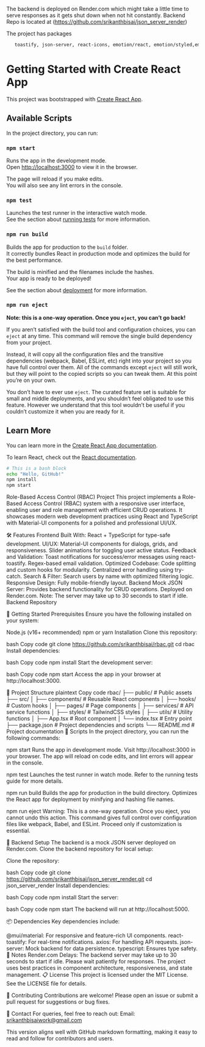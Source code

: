 The backend is deployed on Render.com which might take a little time to serve responses as it gets shut down when not hit constantly.
Backend Repo is located at (https://github.com/srikanthbisai/json_server_render)

The project has packages 
 ```bash
    toastify, json-server, react-icons, emotion/react, emotion/styled,emotion/styled, mui/icons-material,mui/material, axios, react-icons, react-router-dom, react-toastify, tailwindcss, typescript,
```
# Getting Started with Create React App

This project was bootstrapped with [Create React App](https://github.com/facebook/create-react-app).

## Available Scripts

In the project directory, you can run:

### `npm start`

Runs the app in the development mode.\
Open [http://localhost:3000](http://localhost:3000) to view it in the browser.

The page will reload if you make edits.\
You will also see any lint errors in the console.

### `npm test`

Launches the test runner in the interactive watch mode.\
See the section about [running tests](https://facebook.github.io/create-react-app/docs/running-tests) for more information.

### `npm run build`

Builds the app for production to the `build` folder.\
It correctly bundles React in production mode and optimizes the build for the best performance.

The build is minified and the filenames include the hashes.\
Your app is ready to be deployed!

See the section about [deployment](https://facebook.github.io/create-react-app/docs/deployment) for more information.

### `npm run eject`

**Note: this is a one-way operation. Once you `eject`, you can’t go back!**

If you aren’t satisfied with the build tool and configuration choices, you can `eject` at any time. This command will remove the single build dependency from your project.

Instead, it will copy all the configuration files and the transitive dependencies (webpack, Babel, ESLint, etc) right into your project so you have full control over them. All of the commands except `eject` will still work, but they will point to the copied scripts so you can tweak them. At this point you’re on your own.

You don’t have to ever use `eject`. The curated feature set is suitable for small and middle deployments, and you shouldn’t feel obligated to use this feature. However we understand that this tool wouldn’t be useful if you couldn’t customize it when you are ready for it.

## Learn More

You can learn more in the [Create React App documentation](https://facebook.github.io/create-react-app/docs/getting-started).

To learn React, check out the [React documentation](https://reactjs.org/).


```bash
# This is a bash block
echo "Hello, GitHub!"
npm install
npm start
```




Role-Based Access Control (RBAC) Project
This project implements a Role-Based Access Control (RBAC) system with a responsive user interface, enabling user and role management with efficient CRUD operations. It showcases modern web development practices using React and TypeScript with Material-UI components for a polished and professional UI/UX.

🛠️ Features
Frontend
Built With: React + TypeScript for type-safe development.
UI/UX:
Material-UI components for dialogs, grids, and responsiveness.
Slider animations for toggling user active status.
Feedback and Validation:
Toast notifications for success/error messages using react-toastify.
Regex-based email validation.
Optimized Codebase:
Code splitting and custom hooks for modularity.
Centralized error handling using try-catch.
Search & Filter:
Search users by name with optimized filtering logic.
Responsive Design:
Fully mobile-friendly layout.
Backend
Mock JSON Server:
Provides backend functionality for CRUD operations.
Deployed on Render.com. Note: The server may take up to 30 seconds to start if idle.
Backend Repository

🚀 Getting Started
Prerequisites
Ensure you have the following installed on your system:

Node.js (v16+ recommended)
npm or yarn
Installation
Clone this repository:

bash
Copy code
git clone https://github.com/srikanthbisai/rbac.git
cd rbac
Install dependencies:

bash
Copy code
npm install
Start the development server:

bash
Copy code
npm start
Access the app in your browser at http://localhost:3000.

📂 Project Structure
plaintext
Copy code
rbac/
├── public/          # Public assets
├── src/
│   ├── components/  # Reusable React components
│   ├── hooks/       # Custom hooks
│   ├── pages/       # Page components
│   ├── services/    # API service functions
│   ├── styles/      # TailwindCSS styles
│   ├── utils/       # Utility functions
│   ├── App.tsx      # Root component
│   └── index.tsx    # Entry point
├── package.json     # Project dependencies and scripts
└── README.md        # Project documentation
📜 Scripts
In the project directory, you can run the following commands:

npm start
Runs the app in development mode.
Visit http://localhost:3000 in your browser.
The app will reload on code edits, and lint errors will appear in the console.

npm test
Launches the test runner in watch mode.
Refer to the running tests guide for more details.

npm run build
Builds the app for production in the build directory.
Optimizes the React app for deployment by minifying and hashing file names.

npm run eject
Warning: This is a one-way operation. Once you eject, you cannot undo this action.
This command gives full control over configuration files like webpack, Babel, and ESLint. Proceed only if customization is essential.

🔗 Backend Setup
The backend is a mock JSON server deployed on Render.com.
Clone the backend repository for local setup:

Clone the repository:

bash
Copy code
git clone https://github.com/srikanthbisai/json_server_render.git
cd json_server_render
Install dependencies:

bash
Copy code
npm install
Start the server:

bash
Copy code
npm start
The backend will run at http://localhost:5000.

📦 Dependencies
Key dependencies include:

@mui/material: For responsive and feature-rich UI components.
react-toastify: For real-time notifications.
axios: For handling API requests.
json-server: Mock backend for data persistence.
typescript: Ensures type safety.
📝 Notes
Render.com Delays: The backend server may take up to 30 seconds to start if idle. Please wait patiently for responses.
The project uses best practices in component architecture, responsiveness, and state management.
📋 License
This project is licensed under the MIT License. See the LICENSE file for details.

🤝 Contributing
Contributions are welcome! Please open an issue or submit a pull request for suggestions or bug fixes.

📧 Contact
For queries, feel free to reach out:
Email: srikanthbisaiwork@gmail.com

This version aligns well with GitHub markdown formatting, making it easy to read and follow for contributors and users.
